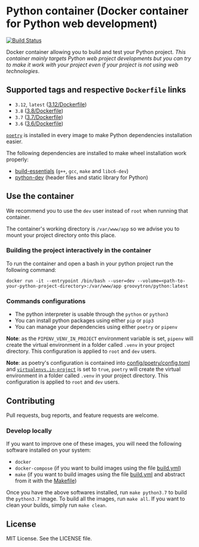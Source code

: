 # Python container (Docker container for Python web development)

[![Build Status](https://github.com/groovytron/python-container/actions/workflows/ci.yml/badge.svg)](https://github.com/groovytron/python-container/actions/workflows/ci.yml)

Docker container allowing you to build and test your Python project. _This container mainly targets Python web project developments but you can try to make it work with your project even if your project is not using web technologies_.

## Supported tags and respective `Dockerfile` links

- `3.12`, `latest` ([3.12/Dockerfile](https://github.com/groovytron/python-container/blob/master/3.12/Dockerfile))
- `3.8` ([3.8/Dockerfile](https://github.com/groovytron/python-container/blob/master/3.8/Dockerfile))
- `3.7` ([3.7/Dockerfile](https://github.com/groovytron/python-container/blob/master/3.7/Dockerfile))
- `3.6` ([3.6/Dockerfile](https://github.com/groovytron/python-container/blob/master/3.6/Dockerfile))

[`poetry`](https://python-poetry.org/) is installed in every image to make Python dependencies installation easier.

The following dependencies are installed to make wheel installation work properly:

- [build-essentials](https://packages.ubuntu.com/bionic/build-essential) (`g++`, `gcc`, `make` and `libc6-dev`)
- [python-dev](https://packages.ubuntu.com/bionic-updates/python3.8-dev) (header files and static library for Python)

## Use the container

We recommend you to use the `dev` user instead of `root` when running that container.

The container's working directory is `/var/www/app` so we advise you to mount your project directory onto this place.

### Building the project interactively in the container

To run the container and open a bash in your python project run the following command:

`docker run -it --entrypoint /bin/bash --user=dev --volume=<path-to-your-python-project-directory>:/var/www/app groovytron/python:latest`

### Commands configurations

- The python interpreter is usable through the `python` or `python3`
- You can install python packages using either `pip` or `pip3`
- You can manage your dependencies using either `poetry` or `pipenv`

**Note**: as the `PIPENV_VENV_IN_PROJECT` environment variable is set, `pipenv` will create the virtual environment in a folder called `.venv` in your project directory. This configuration is applied to `root` and `dev` users.

**Note**: as poetry's configuration is contained into [config/poetry/config.toml](https://github.com/groovytron/python-container/blob/master/config/poetry/config.toml) and [`virtualenvs.in-project`](https://python-poetry.org/docs/configuration/#virtualenvsin-project-boolean) is set to `true`, `poetry` will create the virtual environment in a folder called `.venv` in your project directory. This configuration is applied to `root` and `dev` users.

## Contributing

Pull requests, bug reports, and feature requests are welcome.

### Develop locally

If you want to improve one of these images, you will need the following software installed on your system:

- `docker`
- `docker-compose` (if you want to build images using the file [build.yml](https://github.com/groovytron/python-container/blob/master/build.yml))
- `make` (if you want to build images using the file [build.yml](https://github.com/groovytron/python-container/blob/master/build.yml) and abstract from it with the [Makefile](https://github.com/groovytron/python-container/blob/master/Makefile))

Once you have the above softwares installed, run `make python3.7` to build the `python3.7` image. To build all the images, run `make all`. If you want to clean your builds, simply run `make clean`.

## License

MIT License. See the LICENSE file.
